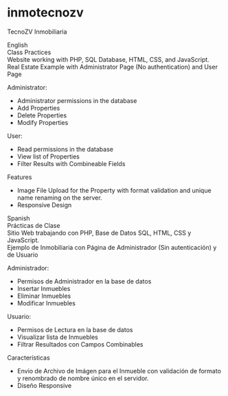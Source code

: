 # inmotecnozv
TecnoZV Inmobiliaria

English<br>
Class Practices<br>
Website working with PHP, SQL Database, HTML, CSS, and JavaScript.<br>
Real Estate Example with Administrator Page (No authentication) and User Page<br>

Administrator:
- Administrator permissions in the database
- Add Properties
- Delete Properties
- Modify Properties

User:
- Read permissions in the database
- View list of Properties
- Filter Results with Combineable Fields

Features
- Image File Upload for the Property with format validation and unique name renaming on the server.
- Responsive Design

Spanish<br>
Prácticas de Clase<br>
Sitio Web trabajando con PHP, Base de Datos SQL, HTML, CSS y JavaScript.<br>
Ejemplo de Inmobiliaria con Página de Administrador (Sin autenticación) y de Usuario<br>

Administrador:
- Permisos de Administrador en la base de datos
- Insertar Inmuebles
- Eliminar Inmuebles
- Modificar Inmuebles

Usuario:
- Permisos de Lectura en la base de datos
- Visualizar lista de Inmuebles
- Filtrar Resultados con Campos Combinables

Características
- Envio de Archivo de Imágen para el Inmueble con validación de formato y renombrado de nombre único en el servidor.
- Diseño Responsive
